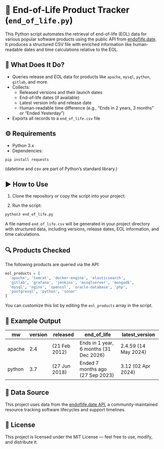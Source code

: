 # 📆 End-of-Life Product Tracker (`end_of_life.py`)

This Python script automates the retrieval of end-of-life (EOL) data for various popular software products using the public API from [endoflife.date](https://endoflife.date). It produces a structured CSV file with enriched information like human-readable dates and time calculations relative to the EOL.

## 🚀 What Does It Do?

- Queries release and EOL data for products like `apache`, `mysql`, `python`, `gitlab`, and more.
- Collects:
  - Released versions and their launch dates
  - End-of-life dates (if available)
  - Latest version info and release date
  - Human-readable time difference (e.g., “Ends in 2 years, 3 months” or “Ended Yesterday”)
- Exports all records to a `end_of_life.csv` file

## ⚙️ Requirements

- Python 3.x
- Dependencies:

```bash
pip install requests
```
(datetime and csv are part of Python’s standard library.)

## ▶️ How to Use

1. Clone the repository or copy the script into your project:

2. Run the script:

```bash
python3 end_of_life.py
```

A file named `end_of_life.csv` will be generated in your project directory with structured data, including versions, release dates, EOL information, and time calculations.


## 🔍 Products Checked

The following products are queried via the API:

```python
eol_products = [
  'apache', 'tomcat', 'docker-engine', 'elasticsearch',
  'gitlab', 'grafana', 'jenkins', 'mssqlserver', 'mongodb',
  'mysql', 'nginx', 'openssl', 'oracle-database', 'php',
  'postgresql', 'python', 'sonar'
]
```
You can customize this list by editing the `eol_products` array in the script.

## 🧾 Example Output

| mw     | version | released      | end_of_life                             | latest_version        |
|--------|---------|---------------|-----------------------------------------|------------------------|
| apache | 2.4     | (21 Feb 2012) | Ends in 1 year, 6 months (31 Dec 2026) | 2.4.59 (14 May 2024)  |
| python | 3.7     | (27 Jun 2018) | Ended 7 months ago (27 Sep 2023)       | 3.12 (02 Apr 2024)    |

## 📡 Data Source

This project uses data from the [endoflife.date API](https://endoflife.date/docs/api), a community-maintained resource tracking software lifecycles and support timelines.

## 📄 License

This project is licensed under the MIT License — feel free to use, modify, and distribute it.

